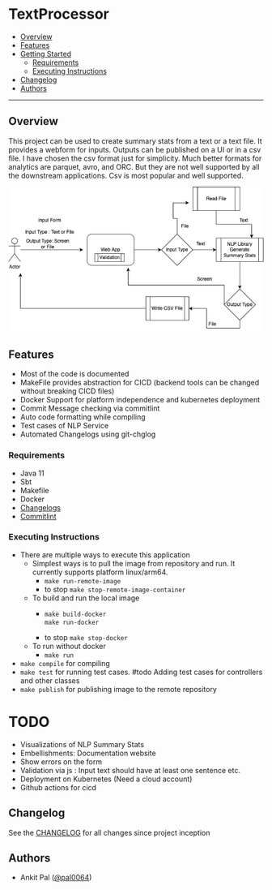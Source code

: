 # TextProcessor


- [Overview](#overview)
- [Features](#features)
- [Getting Started](#getting-started)
    - [Requirements](#requirements)
    - [Executing Instructions](#executing-instructions)
- [Changelog](#changelog)
- [Authors](#authors)
--------------

## Overview
This project can be used to create summary stats from a text or a text file. It provides a 
webform for inputs. Outputs can be published on a UI or in a csv file. I have chosen the csv format
just for simplicity. Much better formats for analytics are parquet, avro, and ORC. But they are not
well supported by all the downstream applications. Csv is most popular and well supported.

![alt text](docs/images/TextProcessor.drawio.png?raw=true)

## Features
- Most of the code is documented
- MakeFile provides abstraction for CICD (backend tools can be changed without breaking CICD files) 
- Docker Support for platform independence and kubernetes deployment
- Commit Message checking via commitlint
- Auto code formatting while compiling
- Test cases of NLP Service
- Automated Changelogs using git-chglog

### Requirements
- Java 11
- Sbt
- Makefile
- Docker
- [Changelogs](https://github.com/git-chglog/git-chglog)
- [Commitlint](https://github.com/conventional-changelog/commitlint)

### Executing Instructions
- There are multiple ways to execute this application
  - Simplest ways is to pull the image from repository and run. It currently supports platform linux/arm64.
    - ```make run-remote-image```
    - to stop ```make stop-remote-image-container```
  - To build and run the local image  
    - ```
      make build-docker
      make run-docker
      ```
    - to stop ```make stop-docker```
  - To run without docker 
    - ```make run```
- ```make compile``` for compiling
- ```make test``` for running test cases. #todo Adding test cases for controllers and other classes
- ```make publish``` for publishing image to the remote repository

# TODO 
- Visualizations of NLP Summary Stats
- Embellishments: Documentation website
- Show errors on the form
- Validation via js : Input text should have at least one sentence etc.
- Deployment on Kubernetes (Need a cloud account)
- Github actions for cicd

## Changelog

See the [CHANGELOG](CHANGELOG.md) for all changes since project inception

## Authors

* Ankit Pal ([@pal0064](http://www.github.com/pal0064)) 

